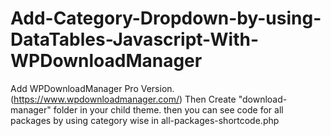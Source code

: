 # Add-Category-Dropdown-by-using-DataTables-Javascript-With-WPDownloadManager

Add WPDownloadManager Pro Version. (https://www.wpdownloadmanager.com/)
Then Create "download-manager" folder in your child theme. then you can see code for all packages by using category wise in all-packages-shortcode.php
